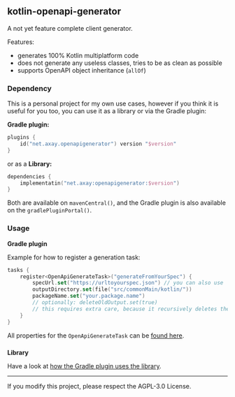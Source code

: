 ## kotlin-openapi-generator

A not yet feature complete client generator.

Features:

- generates 100% Kotlin multiplatform code
- does not generate any useless classes, tries to be as clean as possible
- supports OpenAPI object inheritance (`allOf`)

### Dependency

This is a personal project for my own use cases, however if you think it is useful for you too, you can use it as a
library or via the Gradle plugin:

**Gradle plugin:**

```kotlin
plugins {
    id("net.axay.openapigenerator") version "$version"
}
```

or as a **Library:**

````kotlin
dependencies {
    implementatin("net.axay:openapigenerator:$version")
}
````

Both are available on `mavenCentral()`, and the Gradle plugin is also available on the `gradlePluginPortal()`.

### Usage

**Gradle plugin**

Example for how to register a generation task:

````kotlin
tasks {
    register<OpenApiGenerateTask>("generateFromYourSpec") {
        specUrl.set("https://urltoyourspec.json") // you can also use 'specFile'
        outputDirectory.set(file("src/commonMain/kotlin/"))
        packageName.set("your.package.name")
        // optionally: deleteOldOutput.set(true)
        // this requires extra care, because it recursively deletes the output directory
    }
}
````

All properties for the `OpenApiGenerateTask` can be
[found here](https://github.com/jakobkmar/kotlin-openapi-generator/blob/main/generator-gradle-plugin/src/main/kotlin/net/axay/openapigenerator/OpenApiGenerateTask.kt).

###

**Library**

Have a look at
[how the Gradle plugin uses the library](https://github.com/jakobkmar/kotlin-openapi-generator/blob/main/generator-gradle-plugin/src/main/kotlin/net/axay/openapigenerator/OpenApiGenerateTask.kt#L56).

___

If you modify this project, please respect the AGPL-3.0 License.

